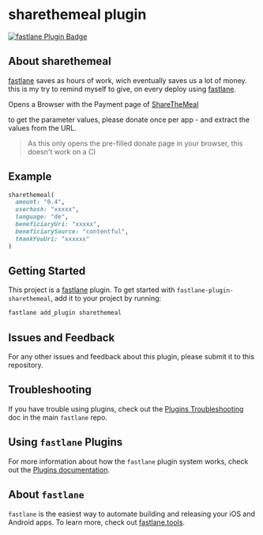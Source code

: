 # sharethemeal plugin

[![fastlane Plugin Badge](https://rawcdn.githack.com/fastlane/fastlane/master/fastlane/assets/plugin-badge.svg)](https://rubygems.org/gems/fastlane-plugin-sharethemeal)

## About sharethemeal

[fastlane](https://fastlane.tools) saves as hours of work, wich eventually saves us a lot of money.
this is my try to remind myself to give, on every deploy using [fastlane](https://fastlane.tools).

Opens a Browser with the Payment page of [ShareTheMeal](https://sharethemeal.org/)

to get the parameter values, please donate once per app - and extract the values from the URL.

> As this only opens the pre-filled donate page in your browser, this doesn't work on a CI

## Example

```ruby
sharethemeal(
  amount: "0.4",
  userhash: "xxxxx",
  language: "de",
  beneficiaryUri: "xxxxx",
  beneficiarySource: "contentful",
  thankYouUri: "xxxxxx"
)
```

## Getting Started

This project is a [fastlane](https://github.com/fastlane/fastlane) plugin. To get started with `fastlane-plugin-sharethemeal`, add it to your project by running:

```bash
fastlane add_plugin sharethemeal
```

## Issues and Feedback

For any other issues and feedback about this plugin, please submit it to this repository.

## Troubleshooting

If you have trouble using plugins, check out the [Plugins Troubleshooting](https://github.com/fastlane/fastlane/blob/master/fastlane/docs/PluginsTroubleshooting.md) doc in the main `fastlane` repo.

## Using `fastlane` Plugins

For more information about how the `fastlane` plugin system works, check out the [Plugins documentation](https://github.com/fastlane/fastlane/blob/master/fastlane/docs/Plugins.md).

## About `fastlane`

`fastlane` is the easiest way to automate building and releasing your iOS and Android apps. To learn more, check out [fastlane.tools](https://fastlane.tools).
